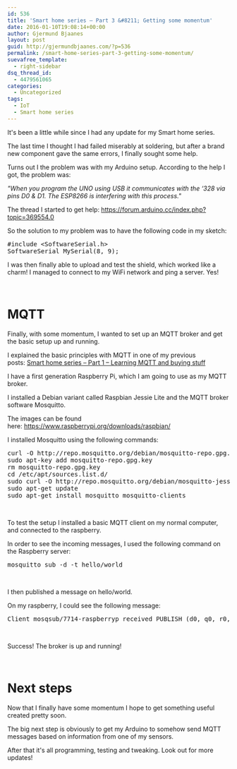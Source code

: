 ```yaml
---
id: 536
title: 'Smart home series – Part 3 &#8211; Getting some momentum'
date: 2016-01-10T19:08:14+00:00
author: Gjermund Bjaanes
layout: post
guid: http://gjermundbjaanes.com/?p=536
permalink: /smart-home-series-part-3-getting-some-momentum/
suevafree_template:
  - right-sidebar
dsq_thread_id:
  - 4479561065
categories:
  - Uncategorized
tags:
  - IoT
  - Smart home series
---
```

It's been a little while since I had any update for my Smart home series.

The last time I thought I had failed miserably at soldering, but after a brand new component gave the same errors, I finally sought some help.

<!--more-->
Turns out I the problem was with my Arduino setup. According to the help I got, the problem was:

_"When you program the UNO using USB it communicates with the &#8216;328 via pins D0 & D1. The ESP8266 is interfering with this process."_

The thread I started to get help: <a href="https://forum.arduino.cc/index.php?topic=369554.0" target="_blank">https://forum.arduino.cc/index.php?topic=369554.0</a>

So the solution to my problem was to have the following code in my sketch:

<pre class="lang:c decode:true">#include &lt;SoftwareSerial.h&gt;
SoftwareSerial MySerial(8, 9);</pre>

I was then finally able to upload and test the shield, which worked like a charm! I managed to connect to my WiFi network and ping a server. Yes!

&nbsp;

# MQTT

Finally, with some momentum, I wanted to set up an MQTT broker and get the basic setup up and running.

I explained the basic principles with MQTT in one of my previous posts: <a href="http://gjermundbjaanes.com/smart-home-series-part-1-learning-mqtt-and-buying-stuff/" target="_blank">Smart home series – Part 1 – Learning MQTT and buying stuff</a>

I have a first generation Raspberry Pi, which I am going to use as my MQTT broker.

I installed a Debian variant called Raspbian Jessie Lite and the MQTT broker software Mosquitto.

The images can be found here: <a href="https://www.raspberrypi.org/downloads/raspbian/" target="_blank">https://www.raspberrypi.org/downloads/raspbian/</a>

I installed Mosquitto using the following commands:

<pre class="lang:sh decode:true ">curl -O http://repo.mosquitto.org/debian/mosquitto-repo.gpg.key
sudo apt-key add mosquitto-repo.gpg.key
rm mosquitto-repo.gpg.key
cd /etc/apt/sources.list.d/
sudo curl -O http://repo.mosquitto.org/debian/mosquitto-jessie.list
sudo apt-get update
sudo apt-get install mosquitto mosquitto-clients</pre>

&nbsp;

To test the setup I installed a basic MQTT client on my normal computer, and connected to the raspberry.

In order to see the incoming messages, I used the following command on the Raspberry server:

<pre class="lang:sh decode:true ">mosquitto_sub -d -t hello/world</pre>

&nbsp;

I then published a message on hello/world.
  
On my raspberry, I could see the following message:

<pre class="lang:sh decode:true ">Client mosqsub/7714-raspberryp received PUBLISH (d0, q0, r0, m0, 'hello/world', ... (0 bytes))</pre>

&nbsp;

Success! The broker is up and running!

&nbsp;

# Next steps

Now that I finally have some momentum I hope to get something useful created pretty soon.

The big next step is obviously to get my Arduino to somehow send MQTT messages based on information from one of my sensors.

After that it's all programming, testing and tweaking. Look out for more updates!

<div class="addtoany_share_save_container addtoany_content_bottom">
  <div class="a2a_kit a2a_kit_size_32 addtoany_list a2a_target" id="wpa2a_57">
    <a class="a2a_button_facebook" href="http://www.addtoany.com/add_to/facebook?linkurl=http%3A%2F%2Fgjermundbjaanes.com%2Fsmart-home-series-part-3-getting-some-momentum%2F&linkname=Smart%20home%20series%20%E2%80%93%20Part%203%20%E2%80%93%20Getting%20some%20momentum" title="Facebook" rel="nofollow" target="_blank"></a><a class="a2a_button_twitter" href="http://www.addtoany.com/add_to/twitter?linkurl=http%3A%2F%2Fgjermundbjaanes.com%2Fsmart-home-series-part-3-getting-some-momentum%2F&linkname=Smart%20home%20series%20%E2%80%93%20Part%203%20%E2%80%93%20Getting%20some%20momentum" title="Twitter" rel="nofollow" target="_blank"></a><a class="a2a_button_google_plus" href="http://www.addtoany.com/add_to/google_plus?linkurl=http%3A%2F%2Fgjermundbjaanes.com%2Fsmart-home-series-part-3-getting-some-momentum%2F&linkname=Smart%20home%20series%20%E2%80%93%20Part%203%20%E2%80%93%20Getting%20some%20momentum" title="Google+" rel="nofollow" target="_blank"></a><a class="a2a_dd addtoany_share_save" href="https://www.addtoany.com/share"></a>
  </div>
</div>